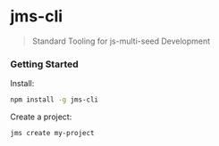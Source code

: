 # jms-cli

> Standard Tooling for js-multi-seed Development

### Getting Started

Install:

```bash
npm install -g jms-cli
```

Create a project:

```bash
jms create my-project
```

